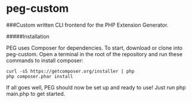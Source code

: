 peg-custom
==========

###Custom written CLI frontend for the PHP Extension Generator.

#####Installation

PEG uses Composer for dependencies. To start, download or clone into peg-custom. Open a terminal in the root of the repository and run these commands to install composer:

```
curl -sS https://getcomposer.org/installer | php
php composer.phar install
```

If all goes well, PEG should now be set up and ready to use! Just run php main.php to get started.
